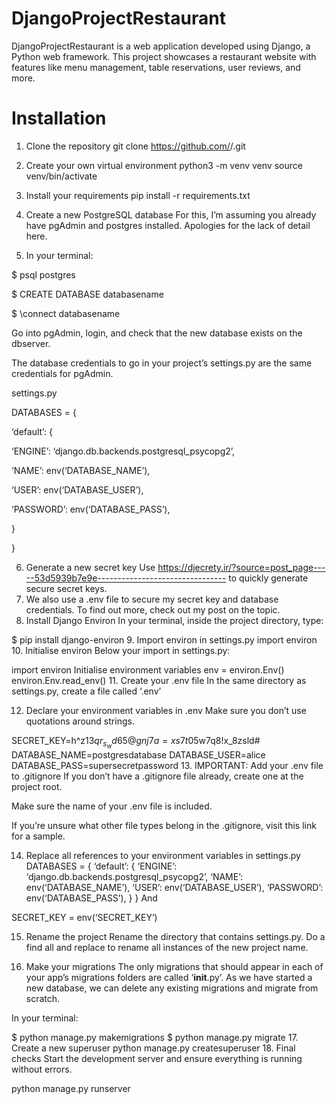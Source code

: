 # DjangoProjectRestaurant

DjangoProjectRestaurant is a web application developed using Django, a Python web framework. This project showcases a
restaurant website with features like menu management, table reservations, user reviews, and more.

# Installation

1. Clone the repository
   git clone https://github.com/<username>/<forked-repo>.git
2. Create your own virtual environment
   python3 -m venv venv
   source venv/bin/activate
3. Install your requirements
   pip install -r requirements.txt
4. Create a new PostgreSQL database
   For this, I’m assuming you already have pgAdmin and postgres installed. Apologies for the lack of detail here.

5. In your terminal:

$ psql postgres

$ CREATE DATABASE databasename

$ \connect databasename

Go into pgAdmin, login, and check that the new database exists on the dbserver.

The database credentials to go in your project’s settings.py are the same credentials for pgAdmin.

settings.py

DATABASES = {

‘default’: {

‘ENGINE’: ‘django.db.backends.postgresql_psycopg2’,

‘NAME’: env(‘DATABASE_NAME’),

‘USER’: env(‘DATABASE_USER’),

‘PASSWORD’: env(‘DATABASE_PASS’),

}

}

6. Generate a new secret key
   Use https://djecrety.ir/?source=post_page-----53d5939b7e9e-------------------------------- to quickly generate secure
   secret keys.
7. We also use a .env file to secure my secret key and database credentials. To find out more, check out my post on the
   topic.
8. Install Django Environ
In your terminal, inside the project directory, type:

$ pip install django-environ
9. Import environ in settings.py
import environ
10. Initialise environ
Below your import in settings.py:

import environ
Initialise environment variables
env = environ.Env()
environ.Env.read_env()
11. Create your .env file
In the same directory as settings.py, create a file called ‘.env’


12. Declare your environment variables in .env
Make sure you don’t use quotations around strings.

SECRET_KEY=h^z13$qr_s_wd65@gnj7a=xs7t05$w7q8!x_8zsld#
DATABASE_NAME=postgresdatabase
DATABASE_USER=alice
DATABASE_PASS=supersecretpassword
13. IMPORTANT: Add your .env file to .gitignore
If you don’t have a .gitignore file already, create one at the project root.

Make sure the name of your .env file is included.

If you’re unsure what other file types belong in the .gitignore, visit this link for a sample.

14. Replace all references to your environment variables in settings.py
DATABASES = {
‘default’: {
‘ENGINE’: ‘django.db.backends.postgresql_psycopg2’,
‘NAME’: env(‘DATABASE_NAME’),
‘USER’: env(‘DATABASE_USER’),
‘PASSWORD’: env(‘DATABASE_PASS’),
}
}
And

SECRET_KEY = env(‘SECRET_KEY’)

15. Rename the project
Rename the directory that contains settings.py. Do a find all and replace to rename all instances of the new project name.

16. Make your migrations
The only migrations that should appear in each of your app’s migrations folders are called ‘__init__.py’. As we have started a new database, we can delete any existing migrations and migrate from scratch.

In your terminal:

$ python manage.py makemigrations
$ python manage.py migrate
17. Create a new superuser
python manage.py createsuperuser
18. Final checks
Start the development server and ensure everything is running without errors.

python manage.py runserver
